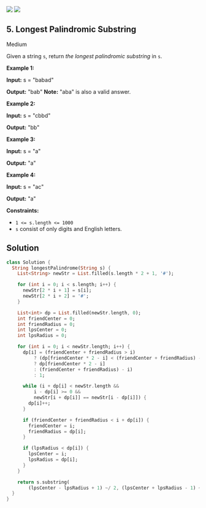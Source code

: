 [![](https://img.shields.io/github/stars/javadev/LeetCode-in-All?label=Stars&style=flat-square)](https://github.com/javadev/LeetCode-in-All)
[![](https://img.shields.io/github/forks/javadev/LeetCode-in-All?label=Fork%20me%20on%20GitHub%20&style=flat-square)](https://github.com/javadev/LeetCode-in-All/fork)

## 5\. Longest Palindromic Substring

Medium

Given a string `s`, return _the longest palindromic substring_ in `s`.

**Example 1:**

**Input:** s = "babad"

**Output:** "bab" **Note:** "aba" is also a valid answer. 

**Example 2:**

**Input:** s = "cbbd"

**Output:** "bb" 

**Example 3:**

**Input:** s = "a"

**Output:** "a" 

**Example 4:**

**Input:** s = "ac"

**Output:** "a" 

**Constraints:**

*   `1 <= s.length <= 1000`
*   `s` consist of only digits and English letters.

## Solution

```dart
class Solution {
  String longestPalindrome(String s) {
    List<String> newStr = List.filled(s.length * 2 + 1, '#');

    for (int i = 0; i < s.length; i++) {
      newStr[2 * i + 1] = s[i];
      newStr[2 * i + 2] = '#';
    }

    List<int> dp = List.filled(newStr.length, 0);
    int friendCenter = 0;
    int friendRadius = 0;
    int lpsCenter = 0;
    int lpsRadius = 0;

    for (int i = 0; i < newStr.length; i++) {
      dp[i] = (friendCenter + friendRadius > i)
          ? (dp[friendCenter * 2 - i] < (friendCenter + friendRadius) - i
          ? dp[friendCenter * 2 - i]
          : (friendCenter + friendRadius) - i)
          : 1;

      while (i + dp[i] < newStr.length &&
          i - dp[i] >= 0 &&
          newStr[i + dp[i]] == newStr[i - dp[i]]) {
        dp[i]++;
      }

      if (friendCenter + friendRadius < i + dp[i]) {
        friendCenter = i;
        friendRadius = dp[i];
      }

      if (lpsRadius < dp[i]) {
        lpsCenter = i;
        lpsRadius = dp[i];
      }
    }

    return s.substring(
        (lpsCenter - lpsRadius + 1) ~/ 2, (lpsCenter + lpsRadius - 1) ~/ 2);
  }
}
```